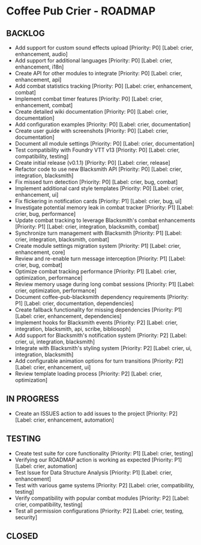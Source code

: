 # Coffee Pub Crier - ROADMAP

## BACKLOG
- Add support for custom sound effects upload [Priority: P0] [Label: crier, enhancement, audio]
- Add support for additional languages [Priority: P0] [Label: crier, enhancement, i18n]
- Create API for other modules to integrate [Priority: P0] [Label: crier, enhancement, api]
- Add combat statistics tracking [Priority: P0] [Label: crier, enhancement, combat]
- Implement combat timer features [Priority: P0] [Label: crier, enhancement, combat]
- Create detailed wiki documentation [Priority: P0] [Label: crier, documentation]
- Add configuration examples [Priority: P0] [Label: crier, documentation]
- Create user guide with screenshots [Priority: P0] [Label: crier, documentation]
- Document all module settings [Priority: P0] [Label: crier, documentation]
- Test compatibility with Foundry VTT v13 [Priority: P0] [Label: crier, compatibility, testing]
- Create initial release (v0.1.1) [Priority: P0] [Label: crier, release]
- Refactor code to use new Blacksmith API [Priority: P0] [Label: crier, integration, blacksmith]
- Fix missed turn detection [Priority: P0] [Label: crier, bug, combat]
- Implement additional card style templates [Priority: P0] [Label: crier, enhancement, ui]
- Fix flickering in notification cards [Priority: P1] [Label: crier, bug, ui]
- Investigate potential memory leak in combat tracker [Priority: P1] [Label: crier, bug, performance]
- Update combat tracking to leverage Blacksmith's combat enhancements [Priority: P1] [Label: crier, integration, blacksmith, combat]
- Synchronize turn management with Blacksmith [Priority: P1] [Label: crier, integration, blacksmith, combat]
- Create module settings migration system [Priority: P1] [Label: crier, enhancement, core]
- Review and re-enable turn message interception [Priority: P1] [Label: crier, bug, combat]
- Optimize combat tracking performance [Priority: P1] [Label: crier, optimization, performance]
- Review memory usage during long combat sessions [Priority: P1] [Label: crier, optimization, performance]
- Document coffee-pub-blacksmith dependency requirements [Priority: P1] [Label: crier, documentation, dependencies]
- Create fallback functionality for missing dependencies [Priority: P1] [Label: crier, enhancement, dependencies]
- Implement hooks for Blacksmith events [Priority: P2] [Label: crier, integration, blacksmith, api, scribe, bibliosoph]
- Add support for Blacksmith's notification system [Priority: P2] [Label: crier, ui, integration, blacksmith]
- Integrate with Blacksmith's styling system [Priority: P2] [Label: crier, ui, integration, blacksmith]
- Add configurable animation options for turn transitions [Priority: P2] [Label: crier, enhancement, ui]
- Review template loading process [Priority: P2] [Label: crier, optimization]

## IN PROGRESS
- Create an ISSUES action to add issues to the project [Priority: P2] [Label: crier, enhancement, automation]

## TESTING
- Create test suite for core functionality [Priority: P1] [Label: crier, testing]
- Verifying our ROADMAP action is working as expected [Priority: P1] [Label: crier, automation]
- Test Issue for Data Structure Analysis [Priority: P1] [Label: crier, enhancement]
- Test with various game systems [Priority: P2] [Label: crier, compatibility, testing]
- Verify compatibility with popular combat modules [Priority: P2] [Label: crier, compatibility, testing]
- Test all permission configurations [Priority: P2] [Label: crier, testing, security]

## CLOSED


